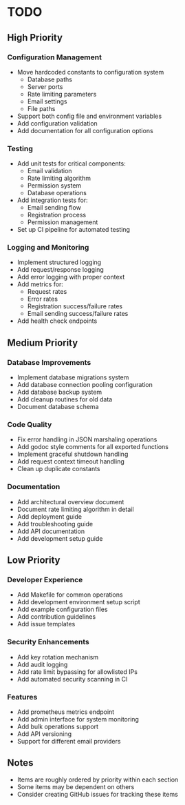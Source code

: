 # TODO

## High Priority

### Configuration Management
* Move hardcoded constants to configuration system
  * Database paths
  * Server ports
  * Rate limiting parameters
  * Email settings
  * File paths
* Support both config file and environment variables
* Add configuration validation
* Add documentation for all configuration options

### Testing
* Add unit tests for critical components:
  * Email validation
  * Rate limiting algorithm
  * Permission system
  * Database operations
* Add integration tests for:
  * Email sending flow
  * Registration process
  * Permission management
* Set up CI pipeline for automated testing

### Logging and Monitoring
* Implement structured logging
* Add request/response logging
* Add error logging with proper context
* Add metrics for:
  * Request rates
  * Error rates
  * Registration success/failure rates
  * Email sending success/failure rates
* Add health check endpoints

## Medium Priority

### Database Improvements
* Implement database migrations system
* Add database connection pooling configuration
* Add database backup system
* Add cleanup routines for old data
* Document database schema

### Code Quality
* Fix error handling in JSON marshaling operations
* Add godoc style comments for all exported functions
* Implement graceful shutdown handling
* Add request context timeout handling
* Clean up duplicate constants

### Documentation
* Add architectural overview document
* Document rate limiting algorithm in detail
* Add deployment guide
* Add troubleshooting guide
* Add API documentation
* Add development setup guide

## Low Priority

### Developer Experience
* Add Makefile for common operations
* Add development environment setup script
* Add example configuration files
* Add contribution guidelines
* Add issue templates

### Security Enhancements
* Add key rotation mechanism
* Add audit logging
* Add rate limit bypassing for allowlisted IPs
* Add automated security scanning in CI

### Features
* Add prometheus metrics endpoint
* Add admin interface for system monitoring
* Add bulk operations support
* Add API versioning
* Support for different email providers

## Notes
- Items are roughly ordered by priority within each section
- Some items may be dependent on others
- Consider creating GitHub issues for tracking these items
